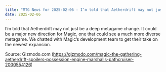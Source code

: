 ```yaml
---
title: "MTG News for 2025-02-06 - I’m told that Aetherdrift may not just be a deep m..."
date: 2025-02-06
---
```


I’m told that Aetherdrift may not just be a deep metagame change. It could be a major new direction for Magic, one that could see a much more diverse metagame. We chatted with Magic‘s development team to get their take on the newest expansion.

Source: Gizmodo.com (https://gizmodo.com/magic-the-gathering-aetherdrift-spoilers-possession-engine-marshalls-pathcruiser-2000554126)
